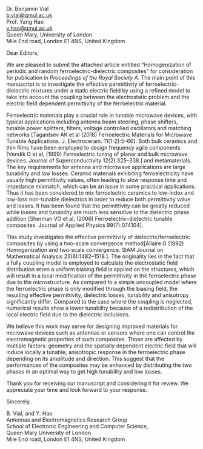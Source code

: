 Dr. Benjamin Vial  
b.vial@qmul.ac.uk  
Prof. Yang Hao  
y.hao@qmul.ac.uk  
Queen Mary, University of London  
Mile End road, London E1 4NS, United Kingdom  

Dear Editors,

We are pleased to submit the attached article entitled “Homogenization of periodic and random ferroelectric-dielectric composites” for consideration for publication in _Proceedings of the Royal Society A_.
The main point of this manuscript is to investigate the effective permittivity of ferroelectric-dielectric mixtures under a static electric field by using a refined model to take into account the coupling between the electrostatic problem and the electric field dependent permittivity of the ferroelectric material.

Ferroelectric materials play a crucial role in tunable microwave devices, with typical applications including antenna beam steering, phase shifters, tunable power splitters, filters, voltage controlled oscillators and matching networks [Tagantsev AK et al (2018) Ferroelectric Materials for Microwave Tunable Applications. J. Electroceram. 11(1-2):5–66]. Both bulk ceramics and thin films have been employed to design frequency agile components [Vendik O et al, (1999) Ferroelectric tuning of planar and bulk microwave devices. Journal of Superconductivity 12(2):325–338.] and metamaterials.
The key requirements for antenna and microwave applications are large tunability and low losses. Ceramic materials exhibiting ferroelectricity have usually high permittivity values, often leading to slow response time and impedance mismatch, which can be an issue in some practical applications. Thus it has been considered to mix ferroelectric ceramics to low-index and low-loss non-tunable dielectrics in order to reduce both permittivity value and losses. It has been found that the permittivity can be greatly reduced while losses and tunability are much less sensitive to the dielectric phase addition [Sherman VO et al, (2006) Ferroelectric-dielectric tunable composites. Journal of Applied Physics 99(7):074104].

This study investigates the effective permittivity of dielectric/ferroelectric composites by using a two-scale convergence method[Allaire G (1992) Homogenization and two-scale convergence. SIAM Journal on Mathematical Analysis 23(6):1482–1518.]. The originality lies in the fact that a fully coupling model is employed to calculate the electrostatic field distribution when a uniform biasing field is applied on the structures, which will result in a local modification of the permittivity in the ferroelectric phase due to the microstructure. As compared to a simple uncoupled model where the ferroelectric phase is only modified through the biasing field, the resulting effective permittivity, dielectric losses, tunability and anisotropy significantly differ. Compared to the case where the coupling is neglected, numerical results show a lower tunability because of a redistribution of the local electric field due to the dielectric inclusions.

We believe this work may serve for designing improved materials for microwave devices such as antennas or sensors where one can control the electromagnetic properties of such composites. Those are affected by multiple factors: geometry and the spatially dependent electric field that will induce locally a tunable, anisotropic response in the ferroelectric phase depending on its amplitude and direction. This suggest that the performances of the composites may be enhanced by distributing the two phases in an optimal way to get high tunability and low losses.

Thank you for receiving our manuscript and considering it for review. We appreciate your time and look forward to your response.

Sincerely,

B. Vial, and Y. Hao  
Antennas and Electromagnetics Research Group  
School of Electronic Engineering and Computer Science,  
Queen Mary University of London  
Mile End road, London E1 4NS, United Kingdom  
